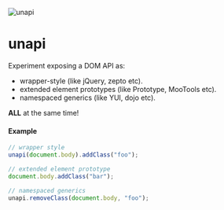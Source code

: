 ![unapi](http://cdn.memegenerator.net/instances/400x/34267514.jpg)

unapi
=====

Experiment exposing a DOM API as:

* wrapper-style (like jQuery, zepto etc).
* extended element prototypes (like Prototype, MooTools etc).
* namespaced generics (like YUI, dojo etc).

**ALL** at the same time!

#### Example

```js
// wrapper style
unapi(document.body).addClass("foo");

// extended element prototype
document.body.addClass("bar");

// namespaced generics
unapi.removeClass(document.body, "foo");
```

